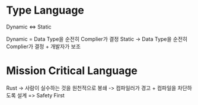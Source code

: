 
# Type Language

Dynamic <=> Static

Dynamic = Data Type을 순전히 Complier가 결정
Static -> Data Type을 순전히 Complier가 결정 + 개발자가 보조

# Mission Critical Language

Rust -> 사람이 실수하는 것을 원천적으로 봉쇄 -> 컴파일러가 경고 + 컴파일을 차단하도록 설계
=> Safety First

